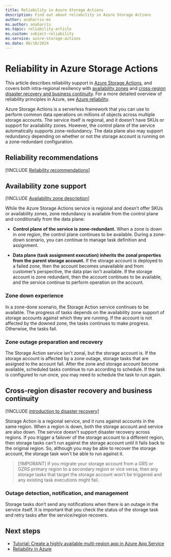 ```yaml
---
title: Reliability in Azure Storage Actions
description: Find out about reliability in Azure Storage Actions
author: anaharris-ms 
ms.author: anaharris
ms.topic: reliability-article
ms.custom: subject-reliability
ms.service: azure-storage-actions
ms.date: 06/10/2024
---
```


# Reliability in Azure Storage Actions

This article describes reliability support in [Azure Storage Actions](../storage-actions/overview.md), and covers both intra-regional resiliency with [availability zones](#availability-zone-support) and [cross-region disaster recovery and business continuity](#cross-region-disaster-recovery-and-business-continuity). For a more detailed overview of reliability principles in Azure, see [Azure reliability](/azure/architecture/framework/resiliency/overview).

Azure Storage Actions is a serverless framework that you can use to perform common data operations on millions of objects across multiple storage accounts. The service itself is regional, and it doesn’t have SKUs or support for availability zones. However, the control plane of the service automatically supports zone-redundancy. The data plane also may support redundancy depending on whether or not the storage account is running on a zone-redundant configuration.

## Reliability recommendations

[!INCLUDE [Reliability recommendations](includes/reliability-recommendations-include.md)]
 

## Availability zone support

[!INCLUDE [Availability zone description](includes/reliability-availability-zone-description-include.md)]

While the Azure Storage Actions service is regional and doesn’t offer SKUs or availability zones, zone redundancy is available from the control plane and conditionally from the data plane:

- **Control plane of the service is zone-redundant.** When a zone is down in one region, the control plane continues to be available. During a zone-down scenario,  you can continue to manage task definition and assignment. 

- **Data plane (task assignment execution) inherits the zonal properties from the parent storage account.** If the storage account is deployed to a failed zone, then the account becomes unavailable and from customer’s perspective, the data plan isn't available. If the storage account is zone redundant, then the account continues to be available, and the service continue to perform operation on the account. 



### Zone down experience

In a zone-done scenario, the Storage Action service continues to be available. The progress of tasks depends on the availability zone support of storage accounts against which they are running. If the account is not affected by the downed zone, the tasks continues to make progress. Otherwise, the tasks fail. 

### Zone outage preparation and recovery

The Storage Action service isn't zonal, but the storage account is. If the storage account is affected by a zone outage, storage tasks that are assigned to the account fail. After the zone and storage account become available, scheduled tasks continue to run according to schedule. If the task is configured to run once, you may need to schedule the task to run again. 


## Cross-region disaster recovery and business continuity

[!INCLUDE [introduction to disaster recovery](includes/reliability-disaster-recovery-description-include.md)]

Storage Action is a regional service, and it runs against accounts in the same region. When a region is down, both the storage account and service are also down.  The service doesn't support disaster recovery across regions. If you trigger a failover of the storage account to a different region, then storage tasks can’t run against the storage account until it fails back to the original region.  So, although you may be able to recover the storage account, the storage task won't be able to run against it. 

>[!IMPORANT]
>If you migrate your storage account from a GRS or GZRS primary region to a secondary region or vice versa, then any storage tasks that target the storage account won't be triggered and any existing task executions might fail.

### Outage detection, notification, and management

Storage tasks don’t send any notifications when there is an outage in the service itself. It is important that you check the status of the storage task and retry tasks after the service/region recovers. 




## Next steps
- [Tutorial: Create a highly available multi-region app in Azure App Service](/azure/app-service/tutorial-multi-region-app)
- [Reliability in Azure](/azure/availability-zones/overview)




